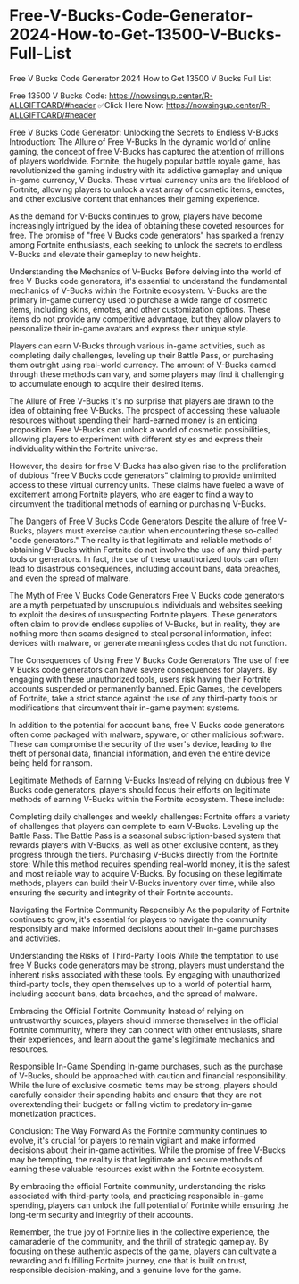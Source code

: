 # Free-V-Bucks-Code-Generator-2024-How-to-Get-13500-V-Bucks-Full-List
Free V Bucks Code Generator 2024 How to Get 13500 V Bucks Full List

Free 13500 V Bucks Code:  https://nowsingup.center/R-ALLGIFTCARD/#header
✅Click Here Now: https://nowsingup.center/R-ALLGIFTCARD/#header


Free V Bucks Code Generator: Unlocking the Secrets to Endless V-Bucks
Introduction: The Allure of Free V-Bucks
In the dynamic world of online gaming, the concept of free V-Bucks has captured the attention of millions of players worldwide. Fortnite, the hugely popular battle royale game, has revolutionized the gaming industry with its addictive gameplay and unique in-game currency, V-Bucks. These virtual currency units are the lifeblood of Fortnite, allowing players to unlock a vast array of cosmetic items, emotes, and other exclusive content that enhances their gaming experience.

As the demand for V-Bucks continues to grow, players have become increasingly intrigued by the idea of obtaining these coveted resources for free. The promise of "free V Bucks code generators" has sparked a frenzy among Fortnite enthusiasts, each seeking to unlock the secrets to endless V-Bucks and elevate their gameplay to new heights.

Understanding the Mechanics of V-Bucks
Before delving into the world of free V-Bucks code generators, it's essential to understand the fundamental mechanics of V-Bucks within the Fortnite ecosystem. V-Bucks are the primary in-game currency used to purchase a wide range of cosmetic items, including skins, emotes, and other customization options. These items do not provide any competitive advantage, but they allow players to personalize their in-game avatars and express their unique style.

Players can earn V-Bucks through various in-game activities, such as completing daily challenges, leveling up their Battle Pass, or purchasing them outright using real-world currency. The amount of V-Bucks earned through these methods can vary, and some players may find it challenging to accumulate enough to acquire their desired items.

The Allure of Free V-Bucks
It's no surprise that players are drawn to the idea of obtaining free V-Bucks. The prospect of accessing these valuable resources without spending their hard-earned money is an enticing proposition. Free V-Bucks can unlock a world of cosmetic possibilities, allowing players to experiment with different styles and express their individuality within the Fortnite universe.

However, the desire for free V-Bucks has also given rise to the proliferation of dubious "free V Bucks code generators" claiming to provide unlimited access to these virtual currency units. These claims have fueled a wave of excitement among Fortnite players, who are eager to find a way to circumvent the traditional methods of earning or purchasing V-Bucks.

The Dangers of Free V Bucks Code Generators
Despite the allure of free V-Bucks, players must exercise caution when encountering these so-called "code generators." The reality is that legitimate and reliable methods of obtaining V-Bucks within Fortnite do not involve the use of any third-party tools or generators. In fact, the use of these unauthorized tools can often lead to disastrous consequences, including account bans, data breaches, and even the spread of malware.

The Myth of Free V Bucks Code Generators
Free V Bucks code generators are a myth perpetuated by unscrupulous individuals and websites seeking to exploit the desires of unsuspecting Fortnite players. These generators often claim to provide endless supplies of V-Bucks, but in reality, they are nothing more than scams designed to steal personal information, infect devices with malware, or generate meaningless codes that do not function.

The Consequences of Using Free V Bucks Code Generators
The use of free V Bucks code generators can have severe consequences for players. By engaging with these unauthorized tools, users risk having their Fortnite accounts suspended or permanently banned. Epic Games, the developers of Fortnite, take a strict stance against the use of any third-party tools or modifications that circumvent their in-game payment systems.

In addition to the potential for account bans, free V Bucks code generators often come packaged with malware, spyware, or other malicious software. These can compromise the security of the user's device, leading to the theft of personal data, financial information, and even the entire device being held for ransom.

Legitimate Methods of Earning V-Bucks
Instead of relying on dubious free V Bucks code generators, players should focus their efforts on legitimate methods of earning V-Bucks within the Fortnite ecosystem. These include:

Completing daily challenges and weekly challenges: Fortnite offers a variety of challenges that players can complete to earn V-Bucks.
Leveling up the Battle Pass: The Battle Pass is a seasonal subscription-based system that rewards players with V-Bucks, as well as other exclusive content, as they progress through the tiers.
Purchasing V-Bucks directly from the Fortnite store: While this method requires spending real-world money, it is the safest and most reliable way to acquire V-Bucks.
By focusing on these legitimate methods, players can build their V-Bucks inventory over time, while also ensuring the security and integrity of their Fortnite accounts.

Navigating the Fortnite Community Responsibly
As the popularity of Fortnite continues to grow, it's essential for players to navigate the community responsibly and make informed decisions about their in-game purchases and activities.

Understanding the Risks of Third-Party Tools
While the temptation to use free V Bucks code generators may be strong, players must understand the inherent risks associated with these tools. By engaging with unauthorized third-party tools, they open themselves up to a world of potential harm, including account bans, data breaches, and the spread of malware.

Embracing the Official Fortnite Community
Instead of relying on untrustworthy sources, players should immerse themselves in the official Fortnite community, where they can connect with other enthusiasts, share their experiences, and learn about the game's legitimate mechanics and resources.

Responsible In-Game Spending
In-game purchases, such as the purchase of V-Bucks, should be approached with caution and financial responsibility. While the lure of exclusive cosmetic items may be strong, players should carefully consider their spending habits and ensure that they are not overextending their budgets or falling victim to predatory in-game monetization practices.

Conclusion: The Way Forward
As the Fortnite community continues to evolve, it's crucial for players to remain vigilant and make informed decisions about their in-game activities. While the promise of free V-Bucks may be tempting, the reality is that legitimate and secure methods of earning these valuable resources exist within the Fortnite ecosystem.

By embracing the official Fortnite community, understanding the risks associated with third-party tools, and practicing responsible in-game spending, players can unlock the full potential of Fortnite while ensuring the long-term security and integrity of their accounts.

Remember, the true joy of Fortnite lies in the collective experience, the camaraderie of the community, and the thrill of strategic gameplay. By focusing on these authentic aspects of the game, players can cultivate a rewarding and fulfilling Fortnite journey, one that is built on trust, responsible decision-making, and a genuine love for the game.
